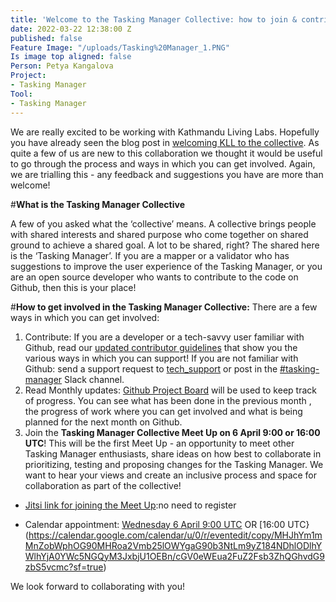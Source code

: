 ```yaml
---
title: 'Welcome to the Tasking Manager Collective: how to join & contribute!'
date: 2022-03-22 12:38:00 Z
published: false
Feature Image: "/uploads/Tasking%20Manager_1.PNG"
Is image top aligned: false
Person: Petya Kangalova
Project:
- Tasking Manager
Tool:
- Tasking Manager
---
```


We are really excited to be working with Kathmandu Living Labs. Hopefully you have already seen the blog post in [welcoming KLL to the collective](https://www.hotosm.org/tech-blog/welcome-to-the-collective-kll/). As quite a few of us are new to this collaboration we thought it would be useful to go through the process and ways in which you can get involved. Again, we are trialling this - any feedback and suggestions you have are more than welcome!

#**What is the Tasking Manager Collective**

A few of you asked what the ‘collective’ means. A collective brings people with shared interests and shared purpose who come together on shared ground to achieve a shared goal. A lot to be shared, right? The shared here is the ‘Tasking Manager’. If you are a mapper or a validator who has suggestions to improve the user experience of the Tasking Manager, or you are an open source developer who wants to contribute to the code on Github, then this is your place!

#**How to get involved in the Tasking Manager Collective:**
There are a few ways in which you can get involved:
1. Contribute: If you are a developer or a tech-savvy user familiar with Github, read our [updated contributor guidelines](https://github.com/hotosm/tasking-manager/blob/develop/docs/contributing.md) that show you the various ways in which you can support! If you are not familiar with Github:  send a support request to [tech_support](https://hotosm.atlassian.net/servicedesk/customer/portal/4) or post in the [#tasking-manager](https://hotosm.slack.com/archives/C319P09PB) Slack channel.
2. Read Monthly updates: [Github Project Board](https://github.com/orgs/hotosm/projects/4/views/1) will be used to keep track of progress. You can see what has been done in the previous month , the progress of work where you can get involved and what is being planned for the next month on Github. 
3. Join the **Tasking Manager Collective Meet Up on 6 April 9:00 or 16:00 UTC**! This will be the first Meet Up - an opportunity to meet other Tasking Manager enthusiasts, share ideas on how best to collaborate in prioritizing, testing and proposing changes for the Tasking Manager.  We want to hear your views and create an inclusive process and space for collaboration as part of the collective!  

* [Jitsi link for joining the Meet Up](https://meet.jit.si/TaskingManagerCollectiveMeetUp):no need to register

* Calendar appointment: [Wednesday 6 April 9:00 UTC](https://calendar.google.com/calendar/u/0/r/eventedit/copy/MmFmNm1jNXBtYW1tMG9wcGhnMzkzcThkamYgaG90b3NtLm9yZ184NDhlODlhYWlhYjA0YWc5NGQyM3JxbjU1OEBn/cGV0eWEua2FuZ2Fsb3ZhQGhvdG9zbS5vcmc?sf=true) OR [16:00 UTC}(https://calendar.google.com/calendar/u/0/r/eventedit/copy/MHJhYm1mMnZobWphOG90MHRoa2Vmb25lOWYgaG90b3NtLm9yZ184NDhlODlhYWlhYjA0YWc5NGQyM3JxbjU1OEBn/cGV0eWEua2FuZ2Fsb3ZhQGhvdG9zbS5vcmc?sf=true) 

We look forward to collaborating with you! 
 
